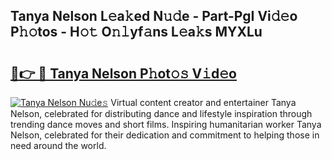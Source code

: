 ## Tanya Nelson L𝚎a𝚔ed N𝚞𝚍e - Part-PgI Vi𝚍𝚎o P𝚑𝚘tos - H𝚘𝚝 O𝚗𝚕yf𝚊ns L𝚎a𝚔s MYXLu

# <h2><a href="http://kfeman6.oniu.top/?m=Tanya+Nelson">🔗👉 🔴 Tanya Nelson P𝚑ot𝚘𝚜 V𝚒d𝚎o</a></h2>

[![Tanya Nelson Nu𝚍e𝚜](https://i.imgur.com/0qMVB7G.gif)](http://kfeman6.oniu.top/?m=Tanya+Nelson)
Virtual content creator and entertainer Tanya Nelson, celebrated for distributing dance and lifestyle inspiration through trending dance moves and short films. Inspiring humanitarian worker Tanya Nelson, celebrated for their dedication and commitment to helping those in need around the world.  
